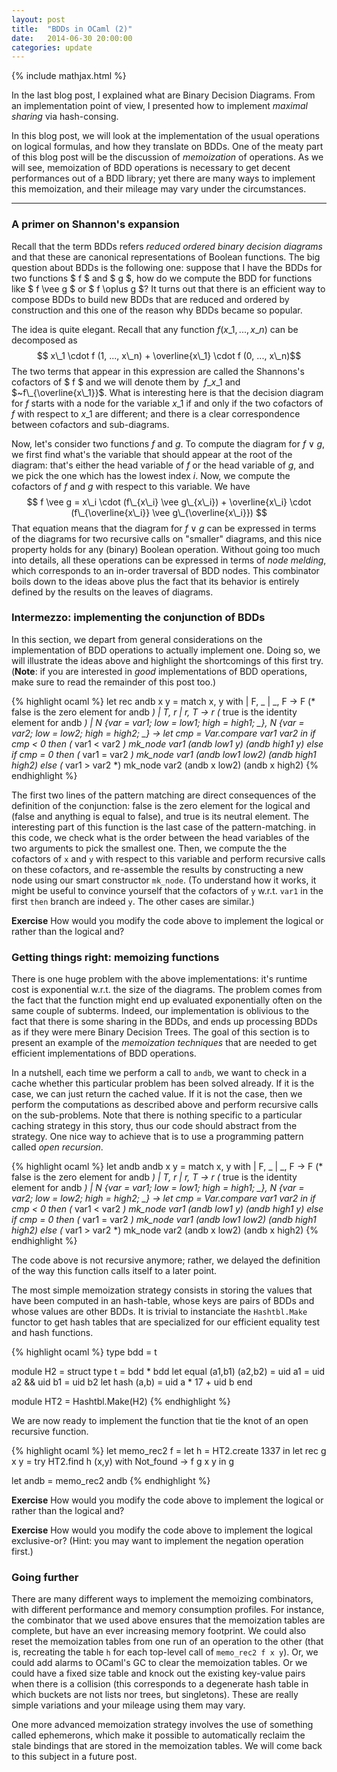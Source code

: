 ```yaml
---
layout: post
title:  "BDDs in OCaml (2)"
date:   2014-06-30 20:00:00
categories: update
---
```

{% include mathjax.html %}

In the last blog post, I explained what are Binary Decision
Diagrams. From an implementation point of view, I presented how to
implement *maximal sharing* via hash-consing.

In this blog post, we will look at the implementation of the usual
operations on logical formulas, and how they translate on BDDs. One of
the meaty part of this blog post will be the discussion of
*memoization* of operations. As we will see, memoization of BDD
operations is necessary to get decent performances out of a BDD
library; yet there are many ways to implement this memoization, and
their mileage may vary under the circumstances.

---

### A primer on Shannon's expansion

Recall that the term BDDs refers *reduced ordered binary decision
diagrams* and that these are canonical representations of Boolean
functions. The big question about BDDs is the following one: suppose
that I have the BDDs for two functions $ f $ and $ g $, how do we
compute the BDD for functions like $ f \vee g $ or $ f \oplus g $?
It turns out that there is an efficient way to compose BDDs to build
new BDDs that are reduced and ordered by construction and this one of
the reason why BDDs became so popular.

The idea is quite elegant. Recall that any function $f(x\_1, ...,
x\_n)$ can be decomposed as $$ x\_1 \cdot f (1, ..., x\_n) +
\overline{x\_1} \cdot f (0, ..., x\_n)$$ The two terms that appear in
this expression are called the Shannons's cofactors of $ f $ and we
will denote them by $~f\_{x\_1}$ and $~f\_{\overline{x\_1}}$. What is
interesting here is that the decision diagram for $f$ starts with a
node for the variable $x\_1$ if and only if the two cofactors of $f$
with respect to $x\_1$ are different; and there is a clear
correspondence between cofactors and sub-diagrams.

Now, let's consider two functions $f$ and $g$. To compute the diagram
for $f \vee g$, we first find what's the variable that should appear
at the root of the diagram: that's either the head variable of $f$ or
the head variable of $g$, and we pick the one which has the lowest
index $i$. Now, we compute the cofactors of $f$ and $g$ with respect
to this variable. We have $$ f \vee g = x\_i \cdot (f\_{x\_i} \vee
g\_{x\_i}) + \overline{x\_i} \cdot (f\_{\overline{x\_i}} \vee
g\_{\overline{x\_i}}) $$ That equation means that the diagram for $f
\vee g$ can be expressed in terms of the diagrams for two recursive
calls on "smaller" diagrams, and this nice property holds for any
(binary) Boolean operation. Without going too much into details, all
these operations can be expressed in terms of *node melding*, which
corresponds to an in-order traversal of BDD nodes. This combinator
boils down to the ideas above plus the fact that its behavior is
entirely defined by the results on the leaves of diagrams.

### Intermezzo: implementing the conjunction of BDDs

In this section, we depart from general considerations on the
implementation of BDD operations to actually implement one. Doing so,
we will illustrate the ideas above and highlight the shortcomings of
this first try. (**Note**: if you are interested in *good* implementations
of BDD operations, make sure to read the remainder of this post too.)

{% highlight ocaml %}
let rec andb x y = 
  match x, y with 
  | F, _ | _, F -> F (* false is the zero element for andb *)
  | T, r | r, T -> r (* true is the identity element for andb *)
  | N {var = var1; low = low1; high = high1; _}, 
    N {var = var2; low = low2; high = high2; _} -> 
    let cmp = Var.compare var1 var2 in 
    if cmp < 0
    then (* var1 < var2 *)
      mk_node var1 (andb low1 y) (andb high1 y)
    else if cmp = 0 
    then (* var1 = var2  *)
      mk_node var1 (andb low1 low2) (andb high1 high2)
    else (* var1 > var2 *)
      mk_node var2 (andb x low2) (andb x high2)
{% endhighlight %}

The first two lines of the pattern matching are direct consequences of
the definition of the conjunction: false is the zero element for the
logical and (false and anything is equal to false), and true is its
neutral element.  The interesting part of this function is the last
case of the pattern-matching. in this code, we check what is the order
between the head variables of the two arguments to pick the smallest
one. Then, we compute the the cofactors of `x` and `y` with respect to
this variable and perform recursive calls on these cofactors, and
re-assemble the results by constructing a new node using our smart
constructor `mk_node`. (To understand how it works, it might be useful
to convince yourself that the cofactors of `y` w.r.t. `var1` in the
first `then` branch are indeed `y`. The other cases are similar.)


**Exercise** How would you modify the code above to implement the
   logical or rather than the logical and?

### Getting things right: memoizing functions 

There is one huge problem with the above implementations: it's runtime
cost is exponential w.r.t. the size of the diagrams. The problem comes
from the fact that the function might end up evaluated exponentially
often on the same couple of subterms. Indeed, our implementation is
oblivious to the fact that there is some sharing in the BDDs, and ends
up processing BDDs as if they were mere Binary Decision Trees. The
goal of this section is to present an example of the *memoization
techniques* that are needed to get efficient implementations of BDD
operations.

In a nutshell, each time we perform a call to `andb`, we want to check
in a cache whether this particular problem has been solved already. If
it is the case, we can just return the cached value. If it is not the
case, then we perform the computations as described above and perform
recursive calls on the sub-problems.  Note that there is nothing
specific to a particular caching strategy in this story, thus our code
should abstract from the strategy. One nice way to achieve that is to
use a programming pattern called *open recursion*.

{% highlight ocaml %}
let andb andb x y = 
  match x, y with 
  | F, _ | _, F -> F 			(* false is the zero element for andb *)
  | T, r | r, T -> r			(* true is the identity element for andb *)
  | N {var = var1; low = low1; high = high1; _}, 
    N {var = var2; low = low2; high = high2; _} -> 
    let cmp = Var.compare var1 var2 in 
    if cmp < 0
    then (* var1 < var2 *)
      mk_node var1 (andb low1 y) (andb high1 y)
    else if cmp = 0 
    then (* var1 = var2  *)
      mk_node var1 (andb low1 low2) (andb high1 high2)
    else (* var1 > var2 *)
      mk_node var2 (andb x low2) (andb x high2)
{% endhighlight %}

The code above is not recursive anymore; rather, we delayed the
definition of the way this function calls itself to a later
point.

The most simple memoization strategy consists in storing the values
that have been computed in an hash-table, whose keys are pairs of BDDs
and whose values are other BDDs. It is trivial to instanciate the
`Hashtbl.Make` functor to get hash tables that are specialized for our
efficient equality test and hash functions. 

{% highlight ocaml %}
type bdd = t

module H2 = struct
  type t = bdd * bdd
  let equal (a1,b1) (a2,b2) =
    uid a1 = uid a2   && uid b1 = uid b2
  let hash (a,b) = uid a * 17 + uid b
end
  
module HT2 = Hashtbl.Make(H2)
{% endhighlight %}

We are now ready to implement the function that tie the knot of an
open recursive function. 

{% highlight ocaml %}
let memo_rec2 f = 
  let h = HT2.create 1337 in 
  let rec g x y = 
    try HT2.find h (x,y)
    with Not_found ->  f g x y
  in 
  g

let andb = memo_rec2 andb
{% endhighlight %}

**Exercise** How would you modify the code above to implement the
   logical or rather than the logical and?

**Exercise** How would you modify the code above to implement the
   logical exclusive-or? (Hint: you may want to implement the negation
   operation first.)

### Going further

There are many different ways to implement the memoizing combinators,
with different performance and memory consumption profiles. For
instance, the combinator that we used above ensures that the
memoization tables are complete, but have an ever increasing memory
footprint. We could also reset the memoization tables from one run of
an operation to the other (that is, recreating the table `h` for each
top-level call of `memo_rec2 f x y`). Or, we could add alarms to
OCaml's GC to clear the memoization tables. Or we could have a fixed
size table and knock out the existing key-value pairs when there is a
collision (this corresponds to a degenerate hash table in which
buckets are not lists nor trees, but singletons). These are really
simple variations and your mileage using them may vary.

One more advanced memoization strategy involves the use of something
called ephemerons, which make it possible to automatically reclaim the
stale bindings that are stored in the memoization tables. We will come
back to this subject in a future post.









